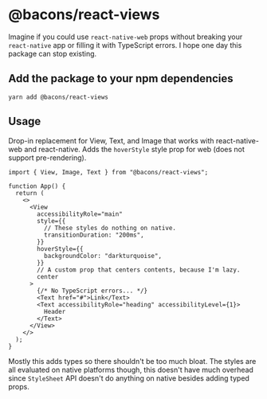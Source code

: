 # @bacons/react-views

Imagine if you could use `react-native-web` props without breaking your `react-native` app or filling it with TypeScript errors. I hope one day this package can stop existing.

## Add the package to your npm dependencies

```
yarn add @bacons/react-views
```

## Usage

Drop-in replacement for View, Text, and Image that works with react-native-web and react-native. Adds the `hoverStyle` style prop for web (does not support pre-rendering).

```tsx
import { View, Image, Text } from "@bacons/react-views";

function App() {
  return (
    <>
      <View
        accessibilityRole="main"
        style={{
          // These styles do nothing on native.
          transitionDuration: "200ms",
        }}
        hoverStyle={{
          backgroundColor: "darkturquoise",
        }}
        // A custom prop that centers contents, because I'm lazy.
        center
      >
        {/* No TypeScript errors... */}
        <Text href="#">Link</Text>
        <Text accessibilityRole="heading" accessibilityLevel={1}>
          Header
        </Text>
      </View>
    </>
  );
}
```

Mostly this adds types so there shouldn't be too much bloat. The styles are all evaluated on native platforms though, this doesn't have much overhead since `StyleSheet` API doesn't do anything on native besides adding typed props.
